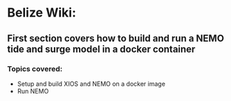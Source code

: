 # Belize Wiki:

## First section covers how to build and run a NEMO tide and surge model in a docker container

### Topics covered:

* Setup and build XIOS and NEMO on a docker image
* Run NEMO
